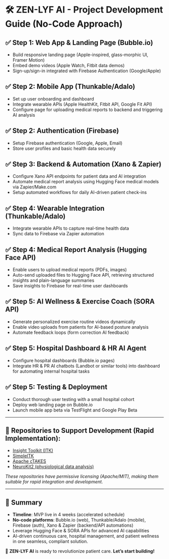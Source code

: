 # 🛠 ZEN-LYF AI - Project Development Guide (No-Code Approach)

## ✅ Step 1: Web App & Landing Page (Bubble.io)
- Build responsive landing page (Apple-inspired, glass-morphic UI, Framer Motion)
- Embed demo videos (Apple Watch, Fitbit data demos)
- Sign-up/sign-in integrated with Firebase Authentication (Google/Apple)

## ✅ Step 2: Mobile App (Thunkable/Adalo)
- Set up user onboarding and dashboard
- Integrate wearable APIs (Apple HealthKit, Fitbit API, Google Fit API)
- Configure page for uploading medical reports to backend and triggering AI analysis

## ✅ Step 2: Authentication (Firebase)
- Setup Firebase authentication (Google, Apple, Email)
- Store user profiles and basic health data securely

## ✅ Step 3: Backend & Automation (Xano & Zapier)
- Configure Xano API endpoints for patient data and AI integration
- Automate medical report analysis using Hugging Face medical models via Zapier/Make.com
- Setup automated workflows for daily AI-driven patient check-ins

## ✅ Step 4: Wearable Integration (Thunkable/Adalo)
- Integrate wearable APIs to capture real-time health data
- Sync data to Firebase via Zapier automation

## ✅ Step 4: Medical Report Analysis (Hugging Face API)
- Enable users to upload medical reports (PDFs, images)
- Auto-send uploaded files to Hugging Face API, retrieving structured insights and plain-language summaries
- Save insights to Firebase for real-time user dashboards

## ✅ Step 5: AI Wellness & Exercise Coach (SORA API)
- Generate personalized exercise routine videos dynamically
- Enable video uploads from patients for AI-based posture analysis
- Automate feedback loops (form correction AI feedback)

## ✅ Step 5: Hospital Dashboard & HR AI Agent
- Configure hospital dashboards (Bubble.io pages)
- Integrate HR & PR AI chatbots (Landbot or similar tools) into dashboard for automating internal hospital tasks

## ✅ Step 5: Testing & Deployment
- Conduct thorough user testing with a small hospital cohort
- Deploy web landing page on Bubble.io
- Launch mobile app beta via TestFlight and Google Play Beta

---

## 📌 Repositories to Support Development (Rapid Implementation):
- [Insight Toolkit (ITK)](https://github.com/InsightSoftwareConsortium/ITK)
- [SimpleITK](https://github.com/SimpleITK/SimpleITK)
- [Apache cTAKES](https://github.com/apache/ctakes)
- [NeuroKit2 (physiological data analysis)](https://github.com/neuropsychology/NeuroKit)

*These repositories have permissive licensing (Apache/MIT), making them suitable for rapid integration and development.*

---

## 📌 Summary
- **Timeline**: MVP live in 4 weeks (accelerated schedule)
- **No-code platforms**: Bubble.io (web), Thunkable/Adalo (mobile), Firebase (auth), Xano & Zapier (backend/API automations)
- Leverage Hugging Face & SORA APIs for advanced AI capabilities
- AI-driven continuous care, hospital management, and patient wellness in one seamless, compliant solution.

🚀 **ZEN-LYF AI** is ready to revolutionize patient care. **Let’s start building!**
